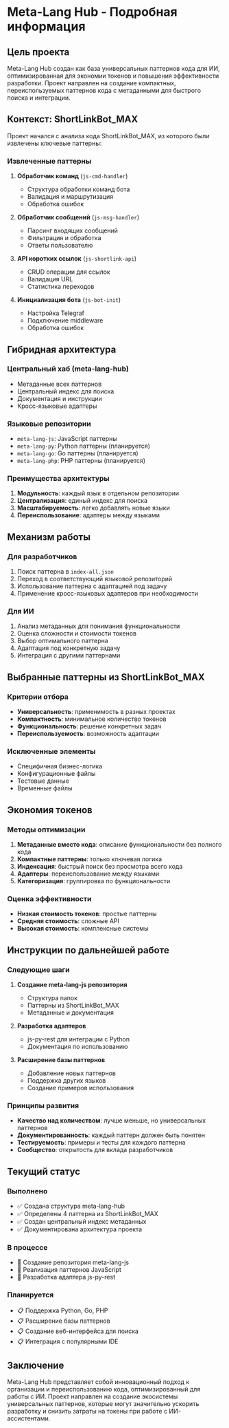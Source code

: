 # Meta-Lang Hub - Подробная информация

## Цель проекта

Meta-Lang Hub создан как база универсальных паттернов кода для ИИ, оптимизированная для экономии токенов и повышения эффективности разработки. Проект направлен на создание компактных, переиспользуемых паттернов кода с метаданными для быстрого поиска и интеграции.

## Контекст: ShortLinkBot_MAX

Проект начался с анализа кода ShortLinkBot_MAX, из которого были извлечены ключевые паттерны:

### Извлеченные паттерны
1. **Обработчик команд** (`js-cmd-handler`)
   - Структура обработки команд бота
   - Валидация и маршрутизация
   - Обработка ошибок

2. **Обработчик сообщений** (`js-msg-handler`)
   - Парсинг входящих сообщений
   - Фильтрация и обработка
   - Ответы пользователю

3. **API коротких ссылок** (`js-shortlink-api`)
   - CRUD операции для ссылок
   - Валидация URL
   - Статистика переходов

4. **Инициализация бота** (`js-bot-init`)
   - Настройка Telegraf
   - Подключение middleware
   - Обработка ошибок

## Гибридная архитектура

### Центральный хаб (meta-lang-hub)
- Метаданные всех паттернов
- Центральный индекс для поиска
- Документация и инструкции
- Кросс-языковые адаптеры

### Языковые репозитории
- `meta-lang-js`: JavaScript паттерны
- `meta-lang-py`: Python паттерны (планируется)
- `meta-lang-go`: Go паттерны (планируется)
- `meta-lang-php`: PHP паттерны (планируется)

### Преимущества архитектуры
1. **Модульность**: каждый язык в отдельном репозитории
2. **Централизация**: единый индекс для поиска
3. **Масштабируемость**: легко добавлять новые языки
4. **Переиспользование**: адаптеры между языками

## Механизм работы

### Для разработчиков
1. Поиск паттерна в `index-all.json`
2. Переход в соответствующий языковой репозиторий
3. Использование паттерна с адаптацией под задачу
4. Применение кросс-языковых адаптеров при необходимости

### Для ИИ
1. Анализ метаданных для понимания функциональности
2. Оценка сложности и стоимости токенов
3. Выбор оптимального паттерна
4. Адаптация под конкретную задачу
5. Интеграция с другими паттернами

## Выбранные паттерны из ShortLinkBot_MAX

### Критерии отбора
- **Универсальность**: применимость в разных проектах
- **Компактность**: минимальное количество токенов
- **Функциональность**: решение конкретных задач
- **Переиспользуемость**: возможность адаптации

### Исключенные элементы
- Специфичная бизнес-логика
- Конфигурационные файлы
- Тестовые данные
- Временные файлы

## Экономия токенов

### Методы оптимизации
1. **Метаданные вместо кода**: описание функциональности без полного кода
2. **Компактные паттерны**: только ключевая логика
3. **Индексация**: быстрый поиск без просмотра всего кода
4. **Адаптеры**: переиспользование между языками
5. **Категоризация**: группировка по функциональности

### Оценка эффективности
- **Низкая стоимость токенов**: простые паттерны
- **Средняя стоимость**: сложные API
- **Высокая стоимость**: комплексные системы

## Инструкции по дальнейшей работе

### Следующие шаги
1. **Создание meta-lang-js репозитория**
   - Структура папок
   - Паттерны из ShortLinkBot_MAX
   - Метаданные и документация

2. **Разработка адаптеров**
   - js-py-rest для интеграции с Python
   - Документация по использованию

3. **Расширение базы паттернов**
   - Добавление новых паттернов
   - Поддержка других языков
   - Создание примеров использования

### Принципы развития
- **Качество над количеством**: лучше меньше, но универсальных паттернов
- **Документированность**: каждый паттерн должен быть понятен
- **Тестируемость**: примеры и тесты для каждого паттерна
- **Сообщество**: открытость для вклада разработчиков

## Текущий статус

### Выполнено
- ✅ Создана структура meta-lang-hub
- ✅ Определены 4 паттерна из ShortLinkBot_MAX
- ✅ Создан центральный индекс метаданных
- ✅ Документирована архитектура проекта

### В процессе
- 🔄 Создание репозитория meta-lang-js
- 🔄 Реализация паттернов JavaScript
- 🔄 Разработка адаптера js-py-rest

### Планируется
- 📋 Поддержка Python, Go, PHP
- 📋 Расширение базы паттернов
- 📋 Создание веб-интерфейса для поиска
- 📋 Интеграция с популярными IDE

## Заключение

Meta-Lang Hub представляет собой инновационный подход к организации и переиспользованию кода, оптимизированный для работы с ИИ. Проект направлен на создание экосистемы универсальных паттернов, которые могут значительно ускорить разработку и снизить затраты на токены при работе с ИИ-ассистентами.
